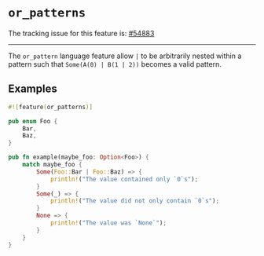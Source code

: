 # `or_patterns`

The tracking issue for this feature is: [#54883]

[#54883]: https://github.com/rust-lang/rust/issues/54883

------------------------

The `or_pattern` language feature allow `|` to be arbitrarily nested within
a pattern such that `Some(A(0) | B(1 | 2))` becomes a valid pattern.

## Examples

```rust
#![feature(or_patterns)]

pub enum Foo {
    Bar,
    Baz,
}

pub fn example(maybe_foo: Option<Foo>) {
    match maybe_foo {
        Some(Foo::Bar | Foo::Baz) => {
            println!("The value contained only `0`s");
        }
        Some(_) => {
            println!("The value did not only contain `0`s");
        }
        None => {
            println!("The value was `None`");
        }
    }
}
```

